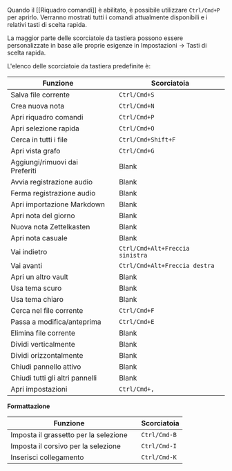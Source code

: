 Quando il [[Riquadro comandi]] è abilitato, è possibile utilizzare `Ctrl/Cmd+P` per aprirlo. Verranno mostrati tutti i comandi attualmente disponibili e i relativi tasti di scelta rapida.

La maggior parte delle scorciatoie da tastiera possono essere personalizzate in base alle proprie esigenze in Impostazioni -> Tasti di scelta rapida.

L'elenco delle scorciatoie da tastiera predefinite è:

Funzione                        |   | Scorciatoia       
------------------------------- | - | ------------------
Salva file corrente             |   | `Ctrl/Cmd+S`
Crea nuova nota                 |   | `Ctrl/Cmd+N`
Apri riquadro comandi           |   | `Ctrl/Cmd+P`
Apri selezione rapida           |   | `Ctrl/Cmd+O`
Cerca in tutti i file           |   | `Ctrl/Cmd+Shift+F`
Apri vista grafo                |   | `Ctrl/Cmd+G`
Aggiungi/rimuovi dai Preferiti  |   | Blank
Avvia registrazione audio       |   | Blank
Ferma registrazione audio       |   | Blank
Apri importazione Markdown      |   | Blank
Apri nota del giorno            |   | Blank
Nuova nota Zettelkasten         |   | Blank
Apri nota casuale               |   | Blank
Vai indietro                    |   | `Ctrl/Cmd+Alt+Freccia sinistra`
Vai avanti                      |   | `Ctrl/Cmd+Alt+Freccia destra`
Apri un altro vault             |   | Blank
Usa tema scuro                  |   | Blank
Usa tema chiaro                 |   | Blank
Cerca nel file corrente         |   | `Ctrl/Cmd+F`
Passa a modifica/anteprima      |   | `Ctrl/Cmd+E`
Elimina file corrente           |   | Blank
Dividi verticalmente            |   | Blank
Dividi orizzontalmente          |   | Blank
Chiudi pannello attivo          |   | Blank
Chiudi tutti gli altri pannelli |   | Blank
Apri impostazioni               |   | `Ctrl/Cmd+,`

**Formattazione**

Funzione                              |   | Scorciatoia 
------------------------------------- | - | ------------
Imposta il grassetto per la selezione |   | `Ctrl/Cmd-B`
Imposta il corsivo per la selezione   |   | `Ctrl/Cmd-I`
Inserisci collegamento                |   | `Ctrl/Cmd-K`
